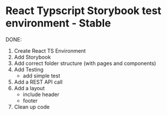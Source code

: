 # React Typscript Storybook test environment - Stable

DONE: 
1. Create React TS Environment
3. Add Storybook
4. Add correct folder structure (with pages and components)
5. Add Testing
    * add simple test
6. Add a REST API call
7. Add a layout
    * include header
    * footer
8. Clean up code


